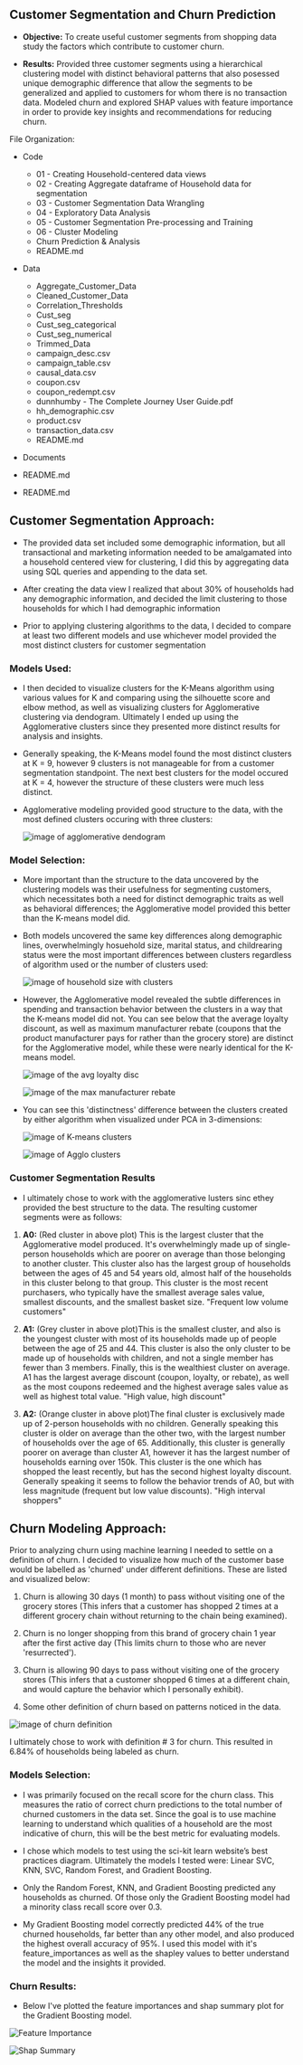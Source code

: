 ## Customer Segmentation and Churn Prediction 

- **Objective:** To create useful customer segments from shopping data study the factors which contribute to customer churn.

- **Results:** Provided three customer segments using a hierarchical clustering model with distinct behavioral patterns that also posessed unique demographic difference that allow the segments to be generalized and applied to customers for whom there is no transaction data.   Modeled churn and explored SHAP values with feature importance in order to provide key insights and recommendations for reducing churn.


File Organization: 

- Code
  - 01 - Creating Household-centered data views
  - 02 - Creating Aggregate dataframe of Household data for segmentation
  - 03 - Customer Segmentation Data Wrangling
  - 04 - Exploratory Data Analysis
  - 05 - Customer Segmentation Pre-processing and Training
  - 06 - Cluster Modeling
  - Churn Prediction & Analysis
  - README.md

- Data
  - Aggregate_Customer_Data
  - Cleaned_Customer_Data
  - Correlation_Thresholds
  - Cust_seg
  - Cust_seg_categorical
  - Cust_seg_numerical
  - Trimmed_Data
  - campaign_desc.csv
  - campaign_table.csv
  - causal_data.csv
  - coupon.csv
  - coupon_redempt.csv
  - dunnhumby - The Complete Journey User Guide.pdf
  - hh_demographic.csv
  - product.csv
  - transaction_data.csv
  - README.md
-  Documents
  - README.md
- README.md

## Customer Segmentation Approach:

- The provided data set included some demographic information, but all transactional and marketing information needed to be amalgamated into a household centered
view for clustering, I did this by aggregating data using SQL queries and appending to the data set. 

- After creating the data view I realized that about 30% of households had any demographic information, and decided the limit clustering to those households for which I had demographic information
 
- Prior to applying clustering algorithms to the data, I decided to compare at least two different models and use whichever model provided the most distinct clusters for customer segmentation


### Models Used:

- I then decided to visualize clusters for the K-Means algorithm using various values for K and comparing using the silhouette score and elbow method, as well as visualizing clusters for Agglomerative clustering via dendogram.  Ultimately I ended up using the Agglomerative clusters since they presented more distinct results for analysis and insights. 

- Generally speaking, the K-Means model found the most distinct clusters at K = 9, however 9 clusters is not manageable for from a customer segmentation standpoint.  The next best clusters for the model occured at K = 4, however the structure of these clusters were much less distinct.  

- Agglomerative modeling provided good structure to the data, with the most defined clusters occuring with three clusters: 

     ![image of agglomerative dendogram](https://github.com/NickD-Dean/Springboard/blob/0bf0e49098a1d924d9db1759ed1db2def231f1aa/CustomerSegmentation_and_Churn_Analysis/Documents/Dendrogram.png)


### Model Selection: 

- More important than the structure to the data uncovered by the clustering models was their usefulness for segmenting customers, which necessitates both a need for distinct demographic traits as well as behavioral differences; the Agglomerative model provided this better than the K-means model did.

- Both models uncovered the same key differences along demographic lines, overwhelmingly hosuehold size, marital status, and childrearing status were the most important differences between clusters regardless of algorithm used or the number of clusters used: 

     ![image of household size with clusters](https://github.com/NickD-Dean/Springboard/blob/0bf0e49098a1d924d9db1759ed1db2def231f1aa/CustomerSegmentation_and_Churn_Analysis/Documents/Household%20Size.png)
     
- However, the Agglomerative model revealed the subtle differences in spending and transaction behavior between the clusters in a way that the K-means model did not.  You can see below that the average loyalty discount, as well as maximum manufacturer rebate (coupons that the product manufacturer pays for rather than the grocery store) are distinct for the Agglomerative model, while these were nearly identical for the K-means model. 

    ![image of the avg loyalty disc](https://github.com/NickD-Dean/Springboard/blob/0bf0e49098a1d924d9db1759ed1db2def231f1aa/CustomerSegmentation_and_Churn_Analysis/Documents/Avg%20Loyalty%20Discount.png)
    
    ![image of the max manufacturer rebate](https://github.com/NickD-Dean/Springboard/blob/0bf0e49098a1d924d9db1759ed1db2def231f1aa/CustomerSegmentation_and_Churn_Analysis/Documents/Max%20Manu%20Rebate.png)

- You can see this 'distinctness' difference between the clusters created by either algorithm when visualized under PCA in 3-dimensions:

    ![image of K-means clusters](https://github.com/NickD-Dean/Springboard/blob/0bf0e49098a1d924d9db1759ed1db2def231f1aa/CustomerSegmentation_and_Churn_Analysis/Documents/K-means%20clusters.png)
    
    ![image of Agglo clusters](https://github.com/NickD-Dean/Springboard/blob/0bf0e49098a1d924d9db1759ed1db2def231f1aa/CustomerSegmentation_and_Churn_Analysis/Documents/Agglomerative%20Clusters.png)
    
    
### Customer Segmentation Results

- I ultimately chose to work with the agglomerative lusters sinc ethey provided the best structure to the data.  The resulting customer segments were as follows:

1. **A0:** (Red cluster in above plot) This is the largest cluster that the Agglomerative model produced. It's overwhelmingly made up of  single-person households which are poorer on average than those belonging to another cluster. This cluster also has the largest group of households between the ages of 45 and 54 years old, almost half of the households in this cluster belong to that group.  This cluster is the most recent purchasers, who typically have the smallest average sales value, smallest discounts, and the smallest basket size. "Frequent low volume customers"


2. **A1:** (Grey cluster in above plot)This is the smallest cluster, and also is the youngest cluster with most of its households made up of people between the age of 25 and 44. This cluster is also the only cluster to be made up of households with children, and not a single member has fewer than 3 members. Finally, this is the wealthiest cluster on average.  A1 has the largest average discount (coupon, loyalty, or rebate), as well as the most coupons redeemed and the highest average sales value as well as highest total value. "High value, high discount"


3. **A2:** (Orange cluster in above plot)The final cluster is exclusively made up of 2-person households with no children. Generally speaking this cluster is older on average than the other two, with the largest number of households over the age of 65. Additionally, this cluster is generally poorer on average than cluster A1, however it has the largest number of households earning over 150k.  This cluster is the one which has shopped the least recently, but has the second highest loyalty discount. Generally speaking it seems to follow the behavior trends of A0, but with less magnitude (frequent but low value discounts). "High interval shoppers"


## Churn Modeling Approach:

Prior to analyzing churn using machine learning I needed to settle on a definition of churn.  I decided to visualize how much of the customer base would be labelled as 'churned' under different definitions.  These are listed and visualized below: 

1. Churn is allowing 30 days (1 month) to pass without visiting one of the grocery stores (This infers that a customer has shopped 2 times at a different grocery chain without returning to the chain being examined).


2. Churn is no longer shopping from this brand of grocery chain 1 year after the first active day (This limits churn to those who are never 'resurrected').


3. Churn is allowing 90 days to pass without visiting one of the grocery stores (This infers that a customer shopped 6 times at a different chain, and would capture the behavior which I personally exhibit).


4. Some other definition of churn based on patterns noticed in the data.

![image of churn definition](https://github.com/NickD-Dean/Springboard/blob/0bf0e49098a1d924d9db1759ed1db2def231f1aa/CustomerSegmentation_and_Churn_Analysis/Documents/Churn%20Def%20Plot.png)


I ultimately chose to work with definition # 3 for churn.  This resulted in 6.84% of households being labeled as churn. 


### Models Selection:


- I was primarily focused on the recall score for the churn class.  This measures the ratio of correct churn predictions to the total number of churned customers in the data set.   Since the goal is to use machine learning to understand which qualities of a household are the most indicative of churn, this will be the best metric for evaluating models.


- I chose which models to test using the sci-kit learn website’s best practices diagram. Ultimately the models I tested  were: Linear SVC, KNN, SVC, Random Forest, and Gradient Boosting.


- Only the Random Forest, KNN, and Gradient Boosting predicted any households as churned.  Of those only the Gradient Boosting model had a minority class recall score over 0.3.


- My Gradient Boosting model correctly predicted 44% of the true churned households, far better than any other model, and also produced the highest overall accuracy of 95%.  I used this model with it's feature_importances as well as the shapley values to better understand the model and the insights it provided.

### Churn Results: 

- Below I've plotted the feature importances and shap summary plot for the Gradient Boosting model. 

![Feature Importance]()

![Shap Summary]()
